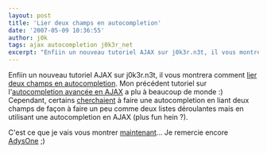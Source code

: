 ```yaml
---
layout: post
title: 'Lier deux champs en autocompletion'
date: '2007-05-09 10:36:55'
author: j0k
tags: ajax autocompletion j0k3r_net
excerpt: "Enfiin un nouveau tutoriel AJAX sur j0k3r.n3t, il vous montrera comment [lier deux champs en autocompletion](http://www.j0k3r.net/ajax-lier-deux-champs-en-autocompletion-7.html).     \nMon précédent tutoriel sur l'[autocompletion avancée en AJAX](http://www.j0k3r.net/ajax-une-autocompletion-avancee-en-ajax-6.html) a plu à beaucoup de monde :)  \n    …"
---
```


Enfiin un nouveau tutoriel AJAX sur j0k3r.n3t, il vous montrera comment [lier deux champs en autocompletion](http://www.j0k3r.net/ajax-lier-deux-champs-en-autocompletion-7.html).
Mon précédent tutoriel sur l'[autocompletion avancée en AJAX](http://www.j0k3r.net/ajax-une-autocompletion-avancee-en-ajax-6.html) a plu à beaucoup de monde :)   Cependant, certains [cherchaient](http://www.j0k3r.net/forum/autocompletion-2-champs-ou-plus-1768.htm)  à faire une autocompletion en liant deux champs de façon à faire un peu comme deux listes déroulantes mais en utilisant une autocompletion en AJAX (plus fun hein ?).

C'est ce que je vais vous montrer [maintenant](http://www.j0k3r.net/ajax-lier-deux-champs-en-autocompletion-7.html)...   Je remercie encore [AdysOne](http://le-journal.adysone.net/) ;)
